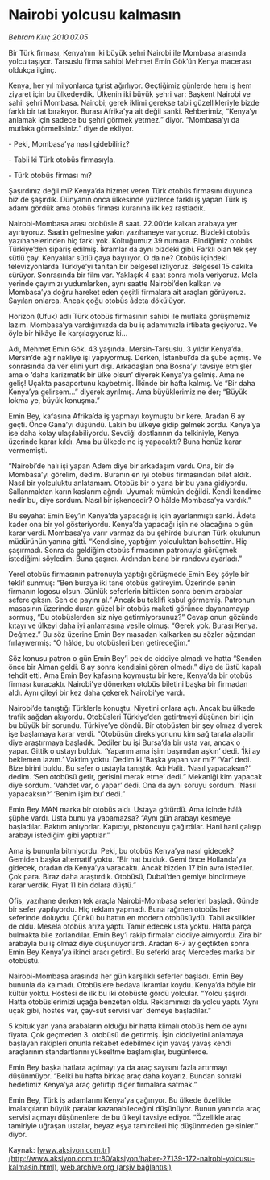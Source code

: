 # Nairobi yolcusu kalmasın

*Behram Kılıç 2010.07.05*

<font class="agenda2NewsSpot">
 Bir Türk firması, Kenya’nın iki büyük şehri Nairobi ile Mombasa arasında yolcu taşıyor. Tarsuslu firma sahibi Mehmet Emin Gök’ün Kenya macerası oldukça ilginç.
</font>
<font class="newsDetail">
 <p>
 </p>
 <p class="MsoNormal">
  Kenya, her yıl milyonlarca turist ağırlıyor. Geçtiğimiz günlerde hem iş hem ziyaret için bu ülkedeydik. Ülkenin iki büyük şehri var: Başkent Nairobi ve sahil şehri Mombasa. Nairobi; gerek iklimi gerekse tabii güzellikleriyle bizde farklı bir tat bırakıyor. Burası Afrika’ya ait değil sanki. Rehberimiz, “Kenya’yı anlamak için sadece bu şehri görmek yetmez.” diyor. “Mombasa’yı da mutlaka görmelisiniz.” diye de ekliyor.
 </p>
 <p class="MsoNormal">
  - Peki, Mombasa’ya nasıl gidebiliriz?
 </p>
 <p class="MsoNormal">
  - Tabii ki Türk otobüs firmasıyla.
 </p>
 <p class="MsoNormal">
  - Türk otobüs firması mı?
 </p>
 <p class="MsoNormal">
  Şaşırdınız değil mi? Kenya’da hizmet veren Türk otobüs firmasını duyunca biz de şaşırdık. Dünyanın onca ülkesinde yüzlerce farklı iş yapan Türk iş adamı gördük ama otobüs firması kuranına ilk kez rastladık.
 </p>
 <p class="MsoNormal">
  Nairobi-Mombasa arası otobüsle 8 saat. 22.00’de kalkan arabaya yer ayırtıyoruz. Saatin gelmesine yakın yazıhaneye varıyoruz. Bizdeki otobüs yazıhanelerinden hiç farkı yok. Koltuğumuz 39 numara. Bindiğimiz otobüs Türkiye’den sipariş edilmiş. İkramlar da aynı bizdeki gibi. Farklı olan tek şey sütlü çay. Kenyalılar sütlü çaya bayılıyor. O da ne? Otobüs içindeki televizyonlarda Türkiye’yi tanıtan bir belgesel izliyoruz. Belgesel 15 dakika sürüyor. Sonrasında bir film var. Yaklaşık 4 saat sonra mola veriyoruz. Mola yerinde çayımızı yudumlarken, aynı saatte Nairobi’den kalkan ve Mombasa’ya doğru hareket eden çeşitli firmalara ait araçları görüyoruz. Sayıları onlarca. Ancak çoğu otobüs âdeta dökülüyor.
 </p>
 <p class="MsoNormal">
  Horizon (Ufuk) adlı Türk otobüs firmasının sahibi ile mutlaka görüşmemiz lazım. Mombasa’ya vardığımızda da bu iş adamımızla irtibata geçiyoruz. Ve öyle bir hikâye ile karşılaşıyoruz ki…
 </p>
 <p class="MsoNormal">
  Adı, Mehmet Emin Gök. 43 yaşında. Mersin-Tarsuslu. 3 yıldır Kenya’da. Mersin’de ağır nakliye işi yapıyormuş. Derken, İstanbul’da da şube açmış. Ve sonrasında da ver elini yurt dışı. Arkadaşları ona Bosna’yı tavsiye etmişler ama o ‘daha karizmatik bir ülke olsun’ diyerek Kenya’ya gelmiş. Ama ne geliş! Uçakta pasaportunu kaybetmiş. İlkinde bir hafta kalmış. Ve “Bir daha Kenya’ya gelirsem…” diyerek ayrılmış. Ama büyüklerimiz ne der; “Büyük lokma ye, büyük konuşma.”
 </p>
 <p class="MsoNormal">
  Emin Bey, kafasına Afrika’da iş yapmayı koymuştu bir kere. Aradan 6 ay geçti. Önce Gana’yı düşündü. Lakin bu ülkeye gidip gelmek zordu. Kenya’ya ise daha kolay ulaşılabiliyordu. Sevdiği dostlarının da telkiniyle, Kenya üzerinde karar kıldı. Ama bu ülkede ne iş yapacaktı? Buna henüz karar vermemişti.
 </p>
 <p class="MsoNormal">
  “Nairobi’de halı işi yapan Adem diye bir arkadaşım vardı. Ona, bir de Mombasa’yı görelim, dedim. Buranın en iyi otobüs firmasından bilet aldık. Nasıl bir yolculuktu anlatamam. Otobüs bir o yana bir bu yana gidiyordu. Sallanmaktan karın kaslarım ağrıdı. Uyumak mümkün değildi. Kendi kendime nedir bu, diye sordum. Nasıl bir işkencedir? O hâlde Mombasa’ya vardık.”
 </p>
 <p class="MsoNormal">
  Bu seyahat Emin Bey’in Kenya’da yapacağı iş için ayarlanmıştı sanki. Âdeta kader ona bir yol gösteriyordu. Kenya’da yapacağı işin ne olacağına o gün karar verdi. Mombasa’ya varır varmaz da bu şehirde bulunan Türk okulunun müdürünün yanına gitti. “Kendisine, yaptığım yolculuktan bahsettim. Hiç şaşırmadı. Sonra da geldiğim otobüs firmasının patronuyla görüşmek istediğimi söyledim. Buna şaşırdı. Ardından bana bir randevu ayarladı.”
 </p>
 <p class="MsoNormal">
  Yerel otobüs firmasının patronuyla yaptığı görüşmede Emin Bey şöyle bir teklif sunmuş: “Ben buraya iki tane otobüs getireyim. Üzerinde senin firmanın logosu olsun. Günlük seferlerin bittikten sonra benim arabalar sefere çıksın. Sen de payını al.” Ancak bu teklifi kabul görmemiş. Patronun masasının üzerinde duran güzel bir otobüs maketi görünce dayanamayıp sormuş,
  <span>
  </span>
  “Bu otobüslerden siz niye getirmiyorsunuz?” Cevap onun gözünde kıtayı ve ülkeyi daha iyi anlamasına vesile olmuş: “Gerek yok. Burası Kenya. Değmez.” Bu söz üzerine Emin Bey masadan kalkarken su sözler ağzından fırlayıvermiş: “O hâlde, bu otobüsleri ben getireceğim.”
 </p>
 <p class="MsoNormal">
  Söz konusu patron o gün Emin Bey’i pek de ciddiye almadı ve hatta “Senden önce bir Alman geldi. 6 ay sonra kendisini gören olmadı.” diye de üstü kapalı tehdit etti. Ama Emin Bey kafasına koymuştu bir kere, Kenya’da bir otobüs firması kuracaktı. Nairobi’ye dönerken otobüs biletini başka bir firmadan aldı. Aynı çileyi bir kez daha çekerek Nairobi’ye vardı.
 </p>
 <p class="MsoNormal">
  Nairobi’de tanıştığı Türklerle konuştu. Niyetini onlara açtı. Ancak bu ülkede trafik sağdan akıyordu. Otobüsleri Türkiye’den getirtmeyi düşünen biri için bu büyük bir sorundu. Türkiye’ye döndü. Bir otobüsten bir şey olmaz diyerek işe başlamaya karar verdi. “Otobüsün direksiyonunu kim sağ tarafa alabilir diye araştırmaya başladık. Dediler bu işi Bursa’da bir usta var, ancak o yapar. Gittik o ustayı bulduk. ‘Yaparım ama işim başımdan aşkın’ dedi. ‘İki ay beklemen lazım.’ Vaktim yoktu. Dedim ki ‘Başka yapan var mı?’ ‘Var’ dedi. Bize birini buldu. Bu sefer o ustayla tanıştık. Adı Halit. ‘Nasıl yapacaksın?’ dedim. ‘Sen otobüsü getir, gerisini merak etme’ dedi.” Mekaniği kim yapacak diye sordum. ‘Vahdet var, o yapar’ dedi. Ona da aynı soruyu sordum. ‘Nasıl yapacaksın?’ ‘Benim işim bu’ dedi.”
 </p>
 <p class="MsoNormal">
  Emin Bey MAN marka bir otobüs aldı. Ustaya götürdü. Ama içinde hâlâ şüphe vardı. Usta bunu ya yapamazsa? “Aynı gün arabayı kesmeye başladılar. Baktım anlıyorlar. Kapıcıyı, pistoncuyu çağırdılar. Harıl harıl çalışıp arabayı istediğim gibi yaptılar.”
 </p>
 <p class="MsoNormal">
  Ama iş bununla bitmiyordu. Peki, bu otobüs Kenya’ya nasıl gidecek? Gemiden başka alternatif yoktu. “Bir hat bulduk. Gemi önce Hollanda’ya gidecek, oradan da Kenya’ya varacaktı. Ancak bizden 17 bin avro istediler. Çok para. Biraz daha araştırdık. Otobüsü, Dubai’den gemiye bindirmeye karar verdik. Fiyat 11 bin dolara düştü.”
 </p>
 <p class="MsoNormal">
  Ofis, yazıhane derken tek araçla Nairobi-Mombasa seferleri başladı. Günde bir sefer yapılıyordu. Hiç reklam yapmadı. Buna rağmen otobüs her seferinde doluydu. Çünkü bu hattın en modern otobüsüydü. Tabii aksilikler de oldu. Mesela otobüs arıza yaptı. Tamir edecek usta yoktu. Hatta parça bulmakta bile zorlandılar. Emin Bey’i rakip firmalar ciddiye almıyordu. Zira bir arabayla bu iş olmaz diye düşünüyorlardı. Aradan 6-7 ay geçtikten sonra Emin Bey Kenya’ya ikinci aracı getirdi. Bu seferki araç Mercedes marka bir otobüstü.
 </p>
 <p class="MsoNormal">
  Nairobi-Mombasa arasında her gün karşılıklı seferler başladı. Emin Bey bununla da kalmadı. Otobüslere bedava ikramlar koydu. Kenya’da böyle bir kültür yoktu. Hostesi de ilk bu iki otobüste gördü yolcular. “Yolcu şaşırdı. Hatta otobüslerimizi uçağa benzeten oldu. Reklamımızı da yolcu yaptı. ‘Aynı uçak gibi, hostes var, çay-süt servisi var’ demeye başladılar.”
 </p>
 <p class="MsoNormal">
  5 koltuk yan yana arabaların olduğu bir hatta klimalı otobüs hem de aynı fiyata. Çok geçmeden 3. otobüsü de getirmiş. İşin ciddiyetini anlamaya başlayan rakipleri onunla rekabet edebilmek için yavaş yavaş kendi araçlarının standartlarını yükseltme başlamışlar, bugünlerde.
 </p>
 <p class="MsoNormal">
  Emin Bey başka hatlara açılmayı ya da araç sayısını fazla artırmayı düşünmüyor. “Belki bu hafta birkaç araç daha koyarız. Bundan sonraki hedefimiz Kenya’ya araç getirtip diğer firmalara satmak.”
 </p>
 <p class="MsoNormal">
  Emin Bey, Türk iş adamlarını Kenya’ya çağırıyor. Bu ülkede özellikle imalatçıların büyük paralar kazanabileceğini düşünüyor. Bunun yanında araç servisi açmayı düşünenlere de bu ülkeyi tavsiye ediyor. “Özellikle araç tamiriyle uğraşan ustalar, beyaz eşya tamircileri hiç düşünmeden gelsinler.” diyor.
 </p>
 <p>
 </p>
</font>

Kaynak: [www.aksiyon.com.tr](http://www.aksiyon.com.tr:80/aksiyon/haber-27139-172-nairobi-yolcusu-kalmasin.html), [web.archive.org (arşiv bağlantısı)](http://web.archive.org/web/20100709032206/http://www.aksiyon.com.tr:80/aksiyon/haber-27139-172-nairobi-yolcusu-kalmasin.html)
